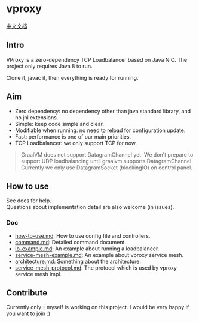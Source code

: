 # vproxy

[中文文档](https://github.com/wkgcass/vproxy/blob/master/README_ZH.md)

## Intro

VProxy is a zero-dependency TCP Loadbalancer based on Java NIO. The project only requires Java 8 to run.

Clone it, javac it, then everything is ready for running.

## Aim

* Zero dependency: no dependency other than java standard library, and no jni extensions.
* Simple: keep code simple and clear.
* Modifiable when running: no need to reload for configuration update.
* Fast: performance is one of our main priorities.
* TCP Loadbalancer: we only support TCP for now.

> GraalVM does not support DatagramChannel yet. We don't prepare to support UDP loadbalancing until graalvm supports DatagramChannel. Currently we only use DatagramSocket (blockingIO) on control panel.

## How to use

See docs for help.  
Questions about implementation detail are also welcome (in issues).

### Doc

* [how-to-use.md](https://github.com/wkgcass/vproxy/blob/master/doc/how-to-use.md): How to use config file and controllers.
* [command.md](https://github.com/wkgcass/vproxy/blob/master/doc/command.md): Detailed command document.
* [lb-example.md](https://github.com/wkgcass/vproxy/blob/master/doc/lb-example.md): An example about running a loadbalancer.
* [service-mesh-example.md](https://github.com/wkgcass/vproxy/blob/master/doc/service-mesh-example.md): An example about vproxy service mesh.
* [architecture.md](https://github.com/wkgcass/vproxy/blob/master/doc/architecture.md): Something about the architecture.
* [service-mesh-protocol.md](https://github.com/wkgcass/vproxy/blob/master/doc/service-mesh-protocol.md): The protocol which is used by vproxy service mesh impl.

## Contribute

Currently only `I` myself is working on this project. I would be very happy if you want to join :)
